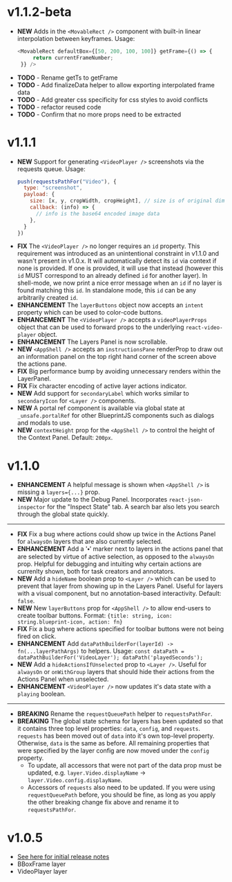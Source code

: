 # v1.1.2-beta
- **NEW** Adds in the `<MovableRect />` component with built-in linear interpolation between keyframes. Usage:
   ```js
   <MovableRect defaultBox={[50, 200, 100, 100]} getFrame={() => {
        return currentFrameNumber;
    }} />
    ```
- **TODO** - Rename getTs to getFrame
- **TODO** - Add finalizeData helper to allow exporting interpolated frame data
- **TODO** - Add greater css specificity for css styles to avoid conflicts
- **TODO** - refactor reused code
- **TODO** - Confirm that no more props need to be extracted

# v1.1.1
- **NEW** Support for generating `<VideoPlayer />` screenshots via the requests queue. Usage:
  ```js
  push(requestsPathFor("Video"), {
    type: "screenshot",
    payload: {
      size: [x, y, cropWidth, cropHeight], // size is of original dimensions before videoScale is applied
      callback: (info) => {
        // info is the base64 encoded image data
      },
    }   
  })
  ```
- **FIX** The `<VideoPlayer />` no longer requires an `id` property. This requirement was introduced as an unintentional constraint in v1.1.0 and wasn't present in v1.0.x. It will automatically detect its `id` via context if none is provided. If one is provided, it will use that instead (however this `id` MUST correspond to an already defined `id` for another layer). In shell-mode, we now print a nice error message when an `id` if no layer is found matching this `id`. In standalone mode, this `id` can be any arbitrarily created `id`.
- **ENHANCEMENT** The `layerButtons` object now accepts an `intent` property which can be used to color-code buttons.
- **ENHANCEMENT** The `<VideoPlayer />` accepts a `videoPlayerProps` object that can be used to forward props to the underlying `react-video-player` object.
- **ENHANCEMENT** The Layers Panel is now scrollable.
- **NEW** `<AppShell />` accepts an `instructionsPane` renderProp to draw out an information panel on the top right hand corner of the screen above the actions pane.
- **FIX** Big performance bump by avoiding unnecessary renders within the LayerPanel.
- **FIX** Fix character encoding of active layer actions indicator.
- **NEW** Add support for `secondaryLabel` which works similar to `secondaryIcon` for `<Layer />` components.
- **NEW** A portal ref component is available via global state at `_unsafe.portalRef` for other BlueprintJS components such as dialogs and modals to use.
- **NEW** `contextHeight` prop for the `<AppShell />` to control the height of the Context Panel. Default: `200px`.

# v1.1.0
- **ENHANCEMENT** A helpful message is shown when `<AppShell />` is missing a `layers={...}` prop.
- **NEW** Major update to the Debug Panel. Incorporates `react-json-inspector` for the "Inspect State" tab. A search bar also lets you search through the global state quickly.

---

- **FIX** Fix a bug where actions could show up twice in the Actions Panel for `alwaysOn` layers that are also currently selected.
- **ENHANCEMENT** Add a '⬩' marker next to layers in the actions panel that are selected by virtue of active selection, as opposed to the `alwaysOn` prop. Helpful for debugging and intuiting why certain actions are currenlty shown, both for task creators and annotators.
- **NEW** Add a `hideName` boolean prop to `<Layer />` which can be used to prevent that layer from showing up in the Layers Panel. Useful for layers with a visual component, but no annotation-based interactivity. Default: `false`.
- **NEW** New `layerButtons` prop for `<AppShell />` to allow end-users to create toolbar buttons. Format: `{title: string, icon: string.blueprint-icon, action: fn}`
- **FIX** Fix a bug where actions specified for toolbar buttons were not being fired on click.
- **ENHANCEMENT** Add `dataPathBuilderFor(layerId) -> fn(...layerPathArgs)` to helpers. Usage: `const dataPath = dataPathBuilderFor('VideoLayer'); dataPath('playedSeconds');`
- **NEW** Add a `hideActionsIfUnselected` prop to `<Layer />`. Useful for `alwaysOn` or `onWithGroup` layers that should hide their actions from the Actions Panel when unselected.
- **ENHANCEMENT** `<VideoPlayer />` now updates it's data state with a `playing` boolean.

---

- **BREAKING** Rename the `requestQueuePath` helper to `requestsPathFor`.
- **BREAKING** The global state schema for layers has been updated so that it contains three top level properties: `data`, `config`, and `requests`. `requests` has been moved out of `data` into it's own top-level property. Otherwise, `data` is the same as before. All remaining properties that were specified by the layer config are now moved under the `config` property.
    - To update, all accessors that were not part of the data prop must be updated, e.g. `layer.Video.displayName` -> `layer.Video.config.displayName`.
    - Accessors of `requests` also need to be updated. If you were using `requestQueuePath` before, you should be fine, as long as you apply the other breaking change fix above and rename it to `requestsPathFor`.

# v1.0.5
- [See here for initial release notes](https://github.com/facebookresearch/Mephisto/pull/427)
- BBoxFrame layer
- VideoPlayer layer
